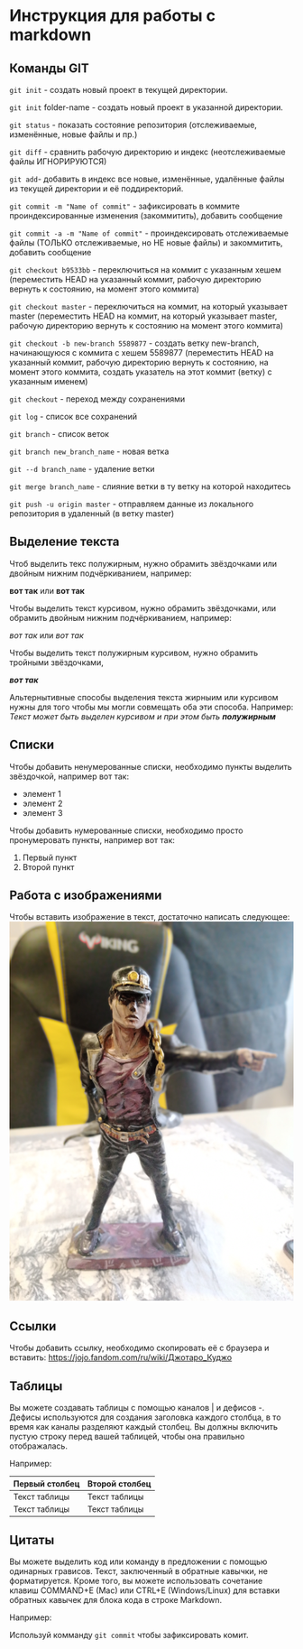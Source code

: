 # Инструкция для работы с markdown
## Команды GIT
`git init` - создать новый проект в текущей директории.

`git init` folder-name - создать новый проект в указанной директории.

`git status` - показать состояние репозитория (отслеживаемые, изменённые, новые файлы и пр.)

`git diff` - сравнить рабочую директорию и индекс (неотслеживаемые файлы ИГНОРИРУЮТСЯ)

`git add`- добавить в индекс все новые, изменённые, удалённые файлы из текущей директории и её поддиректорий.

`git commit -m "Name of commit"` - зафиксировать в коммите проиндексированные изменения (закоммитить), добавить сообщение

`git commit -a -m "Name of commit"` - проиндексировать отслеживаемые файлы (ТОЛЬКО отслеживаемые, но НЕ новые файлы) и закоммитить, добавить сообщение

`git checkout b9533bb` - переключиться на коммит с указанным хешем (переместить HEAD на указанный коммит, рабочую директорию вернуть к состоянию, на момент этого коммита)

`git checkout master`  - переключиться на коммит, на который указывает master (переместить HEAD на коммит, на который указывает master, рабочую директорию вернуть к состоянию на момент этого коммита)

`git checkout -b new-branch 5589877` - создать ветку new-branch, начинающуюся с коммита c хешем 5589877 (переместить HEAD на указанный коммит, рабочую директорию вернуть к состоянию, на момент этого коммита, создать указатель на этот коммит (ветку) с указанным именем)

`git checkout` - переход между сохранениями

`git log` - список все сохранений

`git branch` - список веток

`git branch new_branch_name` - новая ветка

`git --d branch_name` - удаление ветки

`git merge branch_name` - слияние ветки в ту ветку на которой находитесь

`git push -u origin master` - отправляем данные из локального репозитория в удаленный (в ветку master)

## Выделение текста 
Чтоб выделить текс полужирным, нужно обрамить звёздочками или двойным нижним подчёркиванием, например: 

**вот так** или __вот так__

Чтобы выделить текст курсивом, нужно обрамить звёздочками, или обрамить двойным нижним подчёркиванием, например:

 *вот так* или _вот так_

Чтобы выделить текст полужирным курсивом, нужно обрамить тройными звёздочками, 

***вот так***

Альтернытивные способы выделения текста жирныим или курсивом нужны для того чтобы мы могли совмещать оба эти способа. Например: *Текст может быть выделен курсивом и при этом быть __полужирным__*

## Списки
Чтобы добавить ненумерованные списки, необходимо пункты выделить звёздочкой, например вот так:
* элемент 1
* элемент 2
* элемент 3

Чтобы добавить нумерованные списки, необходимо просто пронумеровать пункты, например вот так:
1. Первый пункт
2. Второй пункт

## Работа с изображениями
Чтобы вставить изображение в текст, достаточно написать следующее:
![Привет я Джотаро](jotaro.jpg)

## Ссылки
Чтобы добавить ссылку, необходимо скопировать её с браузера и вставить: https://jojo.fandom.com/ru/wiki/Джотаро_Куджо

## Таблицы 
Вы можете создавать таблицы с помощью каналов | и дефисов -. Дефисы используются для создания заголовка каждого столбца, в то время как каналы разделяют каждый столбец. Вы должны включить пустую строку перед вашей таблицей, чтобы она правильно отображалась.

 Например:

|Первый столбец|Второй столбец|
 |--------------|------------|
 | Текст таблицы|Текст таблицы|
 | Текст таблицы|Текст таблицы|
## Цитаты
Вы можете выделить код или команду в предложении с помощью одинарных грависов. Текст, заключенный в обратные кавычки, не форматируется. Кроме того, вы можете использовать сочетание клавиш COMMAND+E (Mac) или CTRL+E (Windows/Linux) для вставки обратных кавычек для блока кода в строке Markdown. 

Например:

Используй комманду `git commit` чтобы зафиксировать комит.